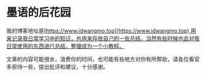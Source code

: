 # 墨语的后花园

我的博客地址是[https://www.idwangmo.top](https://www.idwangmo.top),用来记录我日常学习中的知识，也用来存放自己的一些总结，当然有些时候也会对我日常使用的东西进行总结，整理成为一个小教程。

文章的内容可能很水，浪费你的时间，也可能有些地方对你有所帮助，请各位看官多担待一些，提出批评和建议，十分感谢。
